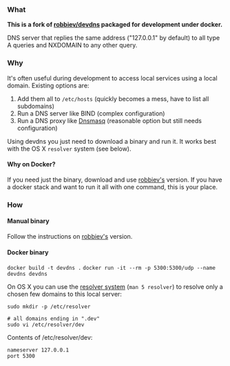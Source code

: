 ### What
**This is a fork of [robbiev/devdns](https://github.com/robbiev/devdns) packaged for development under docker.**

DNS server that replies the same address ("127.0.0.1" by default) to all type A queries and NXDOMAIN to any other query.

### Why
It's often useful during development to access local services using a local domain. Existing options are:

1. Add them all to `/etc/hosts` (quickly becomes a mess, have to list all subdomains)
2. Run a DNS server like BIND (complex configuration)
3. Run a DNS proxy like [Dnsmasq](http://passingcuriosity.com/2013/dnsmasq-dev-osx/) (reasonable option but still needs configuration)

Using devdns you just need to download a binary and run it. It works best with the OS X `resolver` system (see below).

#### Why on Docker?

If you need just the binary, download and use [robbiev's](https://github.com/robbiev/devdns) version. If you have a docker stack and want to run it all with one command, this is your place.


### How

#### Manual binary
Follow the instructions on [robbiev's](https://github.com/robbiev/devdns) version.

#### Docker binary

`docker build -t devdns .`
`docker run -it --rm -p 5300:5300/udp --name devdns devdns`

On OS X you can use the [resolver system](https://developer.apple.com/library/mac/documentation/Darwin/Reference/ManPages/man5/resolver.5.html) (`man 5 resolver`) to resolve only a chosen few domains to this local server:

```
sudo mkdir -p /etc/resolver

# all domains ending in ".dev"
sudo vi /etc/resolver/dev
```

Contents of /etc/resolver/dev:

```
nameserver 127.0.0.1
port 5300
```
